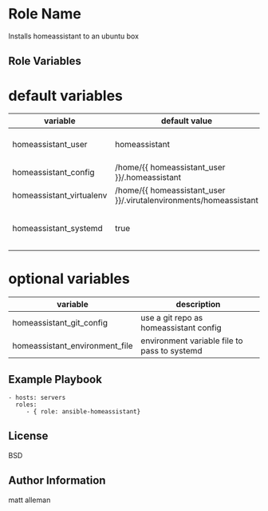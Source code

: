 Role Name
=========

Installs homeassistant to an ubuntu box

Role Variables
--------------
# default variables
| variable | default value | description |
| --- | --- | --- |
| homeassistant_user | homeassistant | user to run homeassistant as |
| homeassistant_config| /home/{{ homeassistant_user }}/.homeassistant | config directory |
| homeassistant_virtualenv| /home/{{ homeassistant_user }}/.virutalenvironments/homeassistant | virtualenv location |
| homeassistant_systemd| true | install a systemd file for homeassistant | 

# optional variables
| variable | description |
| --- | --- |
| homeassistant_git_config | use a git repo as homeassistant config |
| homeassistant_environment_file | environment variable file to pass to systemd |


Example Playbook
----------------

    - hosts: servers
      roles:
         - { role: ansible-homeassistant}

License
-------

BSD

Author Information
------------------

matt alleman
